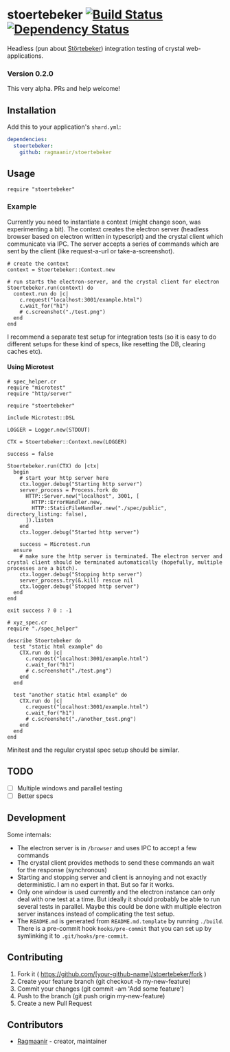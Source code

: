 # stoertebeker [![Build Status](https://travis-ci.org/Ragmaanir/stoertebeker.svg?branch=master)](https://travis-ci.org/Ragmaanir/stoertebeker)[![Dependency Status](https://shards.rocks/badge/github/ragmaanir/stoertebeker/status.svg)](https://shards.rocks/github/ragmaanir/stoertebeker)

Headless (pun about [Störtebeker](https://en.wikipedia.org/wiki/Klaus_St%C3%B6rtebeker)) integration testing of crystal web-applications.

### Version 0.2.0
This very alpha. PRs and help welcome!

## Installation

Add this to your application's `shard.yml`:

```yaml
dependencies:
  stoertebeker:
    github: ragmaanir/stoertebeker
```

## Usage

```crystal
require "stoertebeker"
```

### Example
Currently you need to instantiate a context (might change soon, was experimenting a bit). The context creates the electron server (headless browser based on electron written in typescript) and the crystal client which communicate via IPC. The server accepts a series of commands which are sent by the client (like request-a-url or take-a-screenshot).

```crystal
# create the context
context = Stoertebeker::Context.new

# run starts the electron-server, and the crystal client for electron
Stoertebeker.run(context) do
  context.run do |c|
    c.request("localhost:3001/example.html")
    c.wait_for("h1")
    # c.screenshot("./test.png")
  end
end
```

I recommend a separate test setup for integration tests (so it is easy to do different setups for these kind of specs, like resetting the DB, clearing caches etc).


#### Using Microtest

```crystal
# spec_helper.cr
require "microtest"
require "http/server"

require "stoertebeker"

include Microtest::DSL

LOGGER = Logger.new(STDOUT)

CTX = Stoertebeker::Context.new(LOGGER)

success = false

Stoertebeker.run(CTX) do |ctx|
  begin
    # start your http server here
    ctx.logger.debug("Starting http server")
    server_process = Process.fork do
      HTTP::Server.new("localhost", 3001, [
        HTTP::ErrorHandler.new,
        HTTP::StaticFileHandler.new("./spec/public", directory_listing: false),
      ]).listen
    end
    ctx.logger.debug("Started http server")

    success = Microtest.run
  ensure
    # make sure the http server is terminated. The electron server and crystal client should be terminated automatically (hopefully, multiple processes are a bitch).
    ctx.logger.debug("Stopping http server")
    server_process.try(&.kill) rescue nil
    ctx.logger.debug("Stopped http server")
  end
end

exit success ? 0 : -1

# xyz_spec.cr
require "./spec_helper"

describe Stoertebeker do
  test "static html example" do
    CTX.run do |c|
      c.request("localhost:3001/example.html")
      c.wait_for("h1")
      # c.screenshot("./test.png")
    end
  end

  test "another static html example" do
    CTX.run do |c|
      c.request("localhost:3001/example.html")
      c.wait_for("h1")
      # c.screenshot("./another_test.png")
    end
  end
end

```

Minitest and the regular crystal spec setup should be similar.

## TODO

- [ ] Multiple windows and parallel testing
- [ ] Better specs

## Development

Some internals:

- The electron server is in `/browser` and uses IPC to accept a few commands
- The crystal client provides methods to send these commands an wait for the response (synchronous)
- Starting and stopping server and client is annoying and not exactly deterministic. I am no expert in that. But so far it works.
- Only one window is used currently and the electron instance can only deal with one test at a time. But ideally it should probably be able to run several tests in parallel. Maybe this could be done with multiple electron server instances instead of complicating the test setup.
- The `README.md` is generated from `README.md.template` by running `./build`. There is a pre-commit hook `hooks/pre-commit` that you can set up by symlinking it to `.git/hooks/pre-commit`.

## Contributing

1. Fork it ( https://github.com/[your-github-name]/stoertebeker/fork )
2. Create your feature branch (git checkout -b my-new-feature)
3. Commit your changes (git commit -am 'Add some feature')
4. Push to the branch (git push origin my-new-feature)
5. Create a new Pull Request

## Contributors

- [Ragmaanir](https://github.com/ragmaanir) - creator, maintainer
